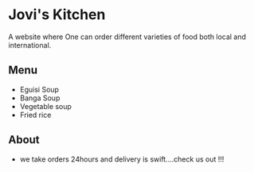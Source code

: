 # Jovi's Kitchen
A website where One can order different varieties of food both local and international.

## Menu
- Eguisi Soup
- Banga Soup
- Vegetable soup
- Fried rice

## About
- we take orders 24hours and delivery is swift....check us out !!!

